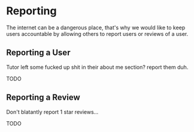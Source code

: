 # Reporting

The internet can be a dangerous place, that's why we would like to keep users accountable 
by allowing others to report users or reviews of a user.

## Reporting a User

Tutor left some fucked up shit in their about me section? report them duh.

TODO

## Reporting a Review

Don't blatantly report 1 star reviews...

TODO
